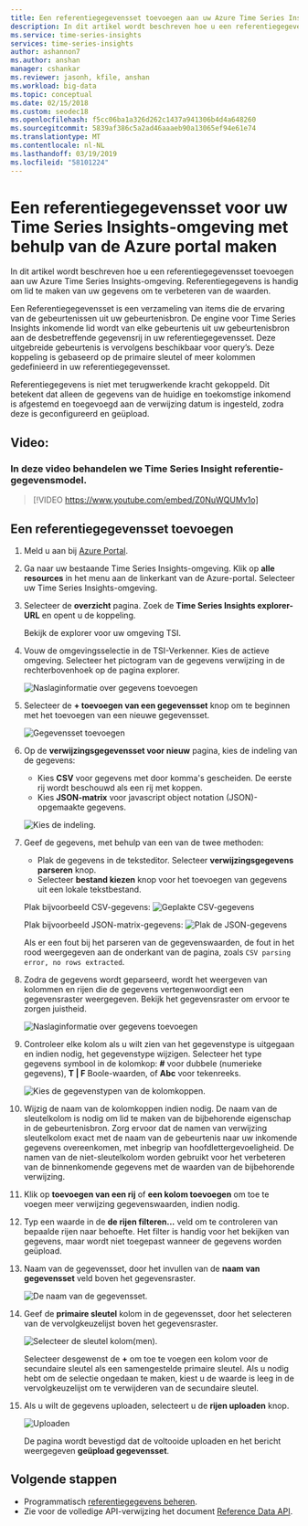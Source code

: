 ```yaml
---
title: Een referentiegegevensset toevoegen aan uw Azure Time Series Insights-omgeving | Microsoft Docs
description: In dit artikel wordt beschreven hoe u een referentiegegevensset aan het verbeteren van de gegevens in uw Azure Time Series Insights-omgeving.
ms.service: time-series-insights
services: time-series-insights
author: ashannon7
ms.author: anshan
manager: cshankar
ms.reviewer: jasonh, kfile, anshan
ms.workload: big-data
ms.topic: conceptual
ms.date: 02/15/2018
ms.custom: seodec18
ms.openlocfilehash: f5cc06ba1a326d262c1437a941306b4d4a648260
ms.sourcegitcommit: 5839af386c5a2ad46aaaeb90a13065ef94e61e74
ms.translationtype: MT
ms.contentlocale: nl-NL
ms.lasthandoff: 03/19/2019
ms.locfileid: "58101224"
---
```

# <a name="create-a-reference-data-set-for-your-time-series-insights-environment-using-the-azure-portal"></a>Een referentiegegevensset voor uw Time Series Insights-omgeving met behulp van de Azure portal maken

In dit artikel wordt beschreven hoe u een referentiegegevensset toevoegen aan uw Azure Time Series Insights-omgeving. Referentiegegevens is handig om lid te maken van uw gegevens om te verbeteren van de waarden.

Een Referentiegegevensset is een verzameling van items die de ervaring van de gebeurtenissen uit uw gebeurtenisbron. De engine voor Time Series Insights inkomende lid wordt van elke gebeurtenis uit uw gebeurtenisbron aan de desbetreffende gegevensrij in uw referentiegegevensset. Deze uitgebreide gebeurtenis is vervolgens beschikbaar voor query’s. Deze koppeling is gebaseerd op de primaire sleutel of meer kolommen gedefinieerd in uw referentiegegevensset.

Referentiegegevens is niet met terugwerkende kracht gekoppeld. Dit betekent dat alleen de gegevens van de huidige en toekomstige inkomend is afgestemd en toegevoegd aan de verwijzing datum is ingesteld, zodra deze is geconfigureerd en geüpload.

## <a name="video"></a>Video: 

### <a name="in-this-video-we-cover-time-series-insights-reference-data-modelbr"></a>In deze video behandelen we Time Series Insight referentie-gegevensmodel.</br>

> [!VIDEO https://www.youtube.com/embed/Z0NuWQUMv1o]

## <a name="add-a-reference-data-set"></a>Een referentiegegevensset toevoegen

1. Meld u aan bij [Azure Portal](https://portal.azure.com).

2. Ga naar uw bestaande Time Series Insights-omgeving. Klik op **alle resources** in het menu aan de linkerkant van de Azure-portal. Selecteer uw Time Series Insights-omgeving.

3. Selecteer de **overzicht** pagina. Zoek de **Time Series Insights explorer-URL** en opent u de koppeling.  

   Bekijk de explorer voor uw omgeving TSI.

4. Vouw de omgevingsselectie in de TSI-Verkenner. Kies de actieve omgeving. Selecteer het pictogram van de gegevens verwijzing in de rechterbovenhoek op de pagina explorer.

   ![Naslaginformatie over gegevens toevoegen](media/add-reference-data-set/add_reference_data.png)

5. Selecteer de **+ toevoegen van een gegevensset** knop om te beginnen met het toevoegen van een nieuwe gegevensset.

   ![Gegevensset toevoegen](media/add-reference-data-set/add_data_set.png)

6. Op de **verwijzingsgegevensset voor nieuw** pagina, kies de indeling van de gegevens: 
   - Kies **CSV** voor gegevens met door komma's gescheiden. De eerste rij wordt beschouwd als een rij met koppen. 
   - Kies **JSON-matrix** voor javascript object notation (JSON)-opgemaakte gegevens.

   ![Kies de indeling.](media/add-reference-data-set/add_data.png)

7. Geef de gegevens, met behulp van een van de twee methoden:
   - Plak de gegevens in de teksteditor. Selecteer **verwijzingsgegevens parseren** knop.
   - Selecteer **bestand kiezen** knop voor het toevoegen van gegevens uit een lokale tekstbestand. 

   Plak bijvoorbeeld CSV-gegevens: ![Geplakte CSV-gegevens](media/add-reference-data-set/csv_data_pasted.png)

   Plak bijvoorbeeld JSON-matrix-gegevens: ![Plak de JSON-gegevens](media/add-reference-data-set/json_data_pasted.png)

   Als er een fout bij het parseren van de gegevenswaarden, de fout in het rood weergegeven aan de onderkant van de pagina, zoals `CSV parsing error, no rows extracted`.

8. Zodra de gegevens wordt geparseerd, wordt het weergeven van kolommen en rijen die de gegevens vertegenwoordigt een gegevensraster weergegeven.  Bekijk het gegevensraster om ervoor te zorgen juistheid.

   ![Naslaginformatie over gegevens toevoegen](media/add-reference-data-set/parse_data.png)

9. Controleer elke kolom als u wilt zien van het gegevenstype is uitgegaan en indien nodig, het gegevenstype wijzigen.  Selecteer het type gegevens symbool in de kolomkop: **#** voor dubbele (numerieke gegevens), **T | F** Boole-waarden, of **Abc** voor tekenreeks.

   ![Kies de gegevenstypen van de kolomkoppen.](media/add-reference-data-set/choose_datatypes.png)

10. Wijzig de naam van de kolomkoppen indien nodig. De naam van de sleutelkolom is nodig om lid te maken van de bijbehorende eigenschap in de gebeurtenisbron. Zorg ervoor dat de namen van verwijzing sleutelkolom exact met de naam van de gebeurtenis naar uw inkomende gegevens overeenkomen, met inbegrip van hoofdlettergevoeligheid. De namen van de niet-sleutelkolom worden gebruikt voor het verbeteren van de binnenkomende gegevens met de waarden van de bijbehorende verwijzing.

11. Klik op **toevoegen van een rij** of **een kolom toevoegen** om toe te voegen meer verwijzing gegevenswaarden, indien nodig.

12. Typ een waarde in de **de rijen filteren...**  veld om te controleren van bepaalde rijen naar behoefte. Het filter is handig voor het bekijken van gegevens, maar wordt niet toegepast wanneer de gegevens worden geüpload.
 
13. Naam van de gegevensset, door het invullen van de **naam van gegevensset** veld boven het gegevensraster.

    ![De naam van de gegevensset.](media/add-reference-data-set/name_reference_dataset.png)

14. Geef de **primaire sleutel** kolom in de gegevensset, door het selecteren van de vervolgkeuzelijst boven het gegevensraster.

    ![Selecteer de sleutel kolom(men).](media/add-reference-data-set/set_primary_key.png)

    Selecteer desgewenst de **+** om toe te voegen een kolom voor de secundaire sleutel als een samengestelde primaire sleutel. Als u nodig hebt om de selectie ongedaan te maken, kiest u de waarde is leeg in de vervolgkeuzelijst om te verwijderen van de secundaire sleutel.

15. Als u wilt de gegevens uploaden, selecteert u de **rijen uploaden** knop.

    ![Uploaden](media/add-reference-data-set/upload_rows.png)

    De pagina wordt bevestigd dat de voltooide uploaden en het bericht weergegeven **geüpload gegevensset**.

## <a name="next-steps"></a>Volgende stappen
* Programmatisch [referentiegegevens beheren](time-series-insights-manage-reference-data-csharp.md).
* Zie voor de volledige API-verwijzing het document [Reference Data API](/rest/api/time-series-insights/ga-reference-data-api).
